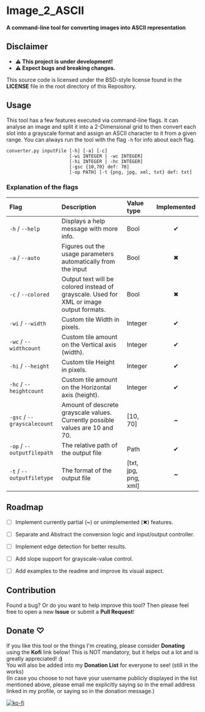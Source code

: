 # Image_2_ASCII
**A command-line tool for converting images into ASCII representation** 
 
## Disclaimer
- **⚠︎ This project is under development!**
- **⚠︎ Expect bugs and breaking changes.**
  
 This source code is licensed under the BSD-style license found in the **LICENSE** file in the root directory of this Repository.

## Usage
This tool has a few features executed via command-line flags. It can analyse an image and split it into a 2-Dimensional grid to then convert each slot into a grayscale format and assign an ASCII character to it from a given range.
You can always run the tool with the flag `-h` for info about each flag.

``` title="Usage command"
converter.py inputFile [-h] [-a] [-c]
                       [-wi INTEGER | -wc INTEGER]
                       [-hi INTEGER | -hc INTEGER]
                       [-gsc {10,70} def: 70]
                       [-op PATH] [-t {png, jpg, xml, txt} def: txt]
```
### Explanation of the flags

| Flag                        | Description                                                                             | Value type           | Implemented   |
| :-------------------------- | :-------------------------------------------------------------------------------------- | :------------------- | :---: |
| `-h` / `--help`             | Displays a help message with more info.                                                 | Bool                 |   ✔  |
| `-a` / `--auto`             | Figures out the usage parameters automatically from the input                           | Bool                 |   ✖  |
| `-c` / `--colored`          | Output text will be colored instead of grayscale. Used for XML or image output formats. | Bool                 |   ✖  |
| `-wi` / `--width`           | Custom tile Width in pixels.                                                            | Integer              |   ✔  |
| `-wc` / `--widthcount`      | Custom tile amount on the Vertical axis (width).                                        | Integer              |   ✔  |
| `-hi` / `--height`          | Custom tile Height in pixels.                                                           | Integer              |   ✔  |
| `-hc` / `--heightcount`     | Custom tile amount on the Horizontal axis (height).                                     | Integer              |   ✔  |
| `-gsc` / `--grayscalecount` | Amount of descrete grayscale values. Currently possible values are 10 and 70.           | [10, 70]             | **~** |
| `-op` / `--outputfilepath`  | The relative path of the output file                                                    | Path                 |   ✔  |
| `-t` / `--outputfiletype`   | The format of the output file                                                           | [txt, jpg, png, xml] | **~** |

## Roadmap
- [ ] Implement currently partial (**~**) or unimplemented (✖) features.
- [ ] Separate and Abstract the conversion logic and input/output controller.
- [ ] Implement edge detection for better results.
- [ ] Add slope support for grayscale-value control.
- [ ] Add examples to the readme and improve its visual aspect.


## Contribution
Found a bug? Or do you want to help improve this tool? Then please feel free to open a new **Issue** or submit a **Pull Request**!

## Donate ♡
If you like this tool or the things I'm creating, please consider **Donating** using the **Kofi** link below! This is NOT mandatory, but it helps out a lot and is greatly appreciated! **:)**\
You will also be added into my **Donation List** for everyone to see! (still in the works)\
 (In case you choose to not have your username publicly displayed in the list mentioned above, please email me explicitly saying so in the email address linked in my profile, or saying so in the donation message.)

 [![ko-fi](https://ko-fi.com/img/githubbutton_sm.svg)](https://ko-fi.com/R6R7ZBM56)



